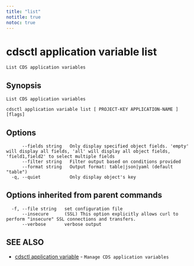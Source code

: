```yaml
---
title: "list"
notitle: true
notoc: true
---
```

# cdsctl application variable list

`List CDS application variables`

## Synopsis

`List CDS application variables`

```
cdsctl application variable list [ PROJECT-KEY APPLICATION-NAME ] [flags]
```

## Options

```
      --fields string   Only display specified object fields. 'empty' will display all fields, 'all' will display all object fields, 'field1,field2' to select multiple fields
      --filter string   Filter output based on conditions provided
      --format string   Output format: table|json|yaml (default "table")
  -q, --quiet           Only display object's key
```

## Options inherited from parent commands

```
  -f, --file string   set configuration file
      --insecure      (SSL) This option explicitly allows curl to perform "insecure" SSL connections and transfers.
      --verbose       verbose output
```

## SEE ALSO

* [cdsctl application variable](/docs/components/cdsctl/application/variable/)	 - `Manage CDS application variables`

